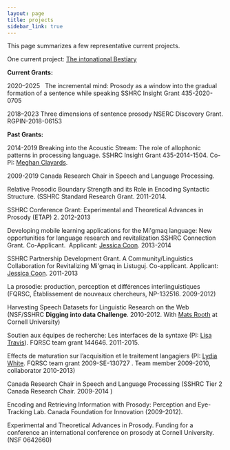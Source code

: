 ```yaml
---
layout: page
title: projects
sidebar_link: true
---
```


<p class="message">
This page summarizes a few representative current projects. 
</p>

One current project: [The intonational Bestiary](http://prosodylab.org/data/bestiary/bestiary-risingcontours/)

**Current Grants:**

2020–2025&nbsp; &nbsp;The incremental mind: Prosody as a window into the gradual formation of a sentence while speaking SSHRC Insight Grant 435-2020-0705

2018–2023 Three dimensions of sentence prosody NSERC Discovery Grant. RGPIN-2018-06153

**Past Grants:&nbsp;**

2014-2019 Breaking into the Acoustic Stream: The role of allophonic patterns in processing language.&nbsp;SSHRC Insight Grant 435-2014-1504.&nbsp;Co-PI: [Meghan Clayards](http://www.mcgill.ca/linguistics/people/faculty/clayards).

2009-2019 Canada Research Chair in Speech and Language Processing.

Relative Prosodic Boundary Strength and its Role in Encoding Syntactic Structure. (SSHRC Standard Research Grant. 2011-2014.

SSHRC Conference Grant: Experimental and Theoretical Advances in Prosody (ETAP) 2. 2012-2013

Developing mobile learning applications for the Mi'gmaq language: New opportunities for language research and revitalization.SSHRC Connection Grant. Co-Applicant. &nbsp;Applicant: [Jessica Coon](http://jessica.lingspace.org/). 2013-2014

SSHRC Partnership Development Grant.&nbsp;A Community/Linguistics Collaboration for Revitalizing Mi'gmaq in Listuguj. Co-applicant. Applicant: [Jessica Coon](http://jessica.lingspace.org/). 2011-2013

La prosodie: production, perception et différences interlinguistiques (FQRSC, Établissement de nouveaux chercheurs, NP-132516. 2009-2012)

Harvesting Speech Datasets for Linguistic Research on the Web (NSF/SSHRC **Digging into data Challenge**. 2010-2012. With [Mats Rooth](http://conf.ling.cornell.edu/mr249/) at Cornell University)

Soutien aux équipes de recherche: Les interfaces de la syntaxe (PI: [Lisa Travis](http://www.mcgill.ca/linguistics/people/travis/)). FQRSC team grant 144646. 2011-2015.

Effects de maturation sur l’acquisition et le traitement langagiers (PI: [Lydia White](http://webpages.mcgill.ca/staff/group2/lwhite/web/). FQRSC team grant 2009-SE-130727 . Team member 2009-2010, collaborator 2010-2013)

Canada Research Chair in Speech and Language Processing (SSHRC Tier 2 Canada Research Chair. 2009-2014 )

Encoding and Retrieving Information with Prosody: Perception and Eye-Tracking Lab. Canada Foundation for Innovation (2009-2012).

Experimental and Theoretical Advances in Prosody. Funding for a conference an international conference on prosody at Cornell University. (NSF 0642660)



